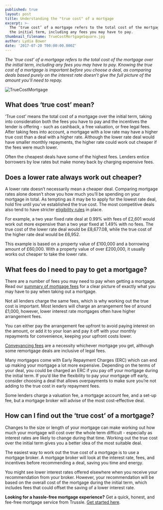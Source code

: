 ```yaml
---
published: true
layout: post
title: Understanding the "true cost" of a mortgage
excerpt: >-
  The ‘true cost’ of a mortgage refers to the total cost of the mortgage over
  the initial term, including any fees you may have to pay.  
thumbnail_filename: TrueCostMortgageSquare.jpg
author: Lydia Bower
date: '2017-07-20 T00:00:00.000Z'
---
```

_The ‘true cost’ of a mortgage refers to the total cost of the mortgage over the initial term, including any fees you may have to pay. Knowing the true cost of a mortgage is important before you choose a deal, as comparing deals based purely on the interest rate doesn’t give the full picture of the amount you’ll need to repay._ 

![TrueCostMortgage]({{site.baseurl}}/images/post_images/TrueCostMortgage.jpg)

## What does ‘true cost’ mean?
‘True cost’ means the total cost of a mortgage over the initial term, taking into consideration both the fees you have to pay and the incentives the lender is offering - such as cashback, a free valuation, or free legal fees. After taking fees into account, a mortgage with a low rate may have a higher true cost than a deal with a higher rate. Although the lower rate deal would have smaller monthly repayments, the higher rate could work out cheaper if the fees were much lower. 

Often the cheapest deals have some of the highest fees. Lenders entice borrowers by low rates but make money back by charging expensive fees.  


## Does a lower rate always work out cheaper?
A lower rate doesn’t necessarily mean a cheaper deal. Comparing mortgage rates alone doesn’t show you how much you’ll be spending on your mortgage in total. As tempting as it may be to apply for the lowest rate deal, hold fire until you’ve established the true cost. The most competitive deals also tend to have stricter [eligibility rules](https://trussle.com/blog/understanding-mortgage-eligibility-and-suitablity "eligibility rules") in place. 

For example, a two year fixed rate deal at 0.99% with fees of £2,601 would work out more expensive than a two year fixed at 1.49% with no fees. The true cost of the lower rate deal would be £8,677.08, while the true cost of the higher rate deal would be £6,952. 

This example is based on a property value of £100,000 and a borrowing amount of £60,000. With a property value of over £200,000, it usually works out cheaper to take the lower rate.


## What fees do I need to pay to get a mortgage? 
There are a number of fees you may need to pay when getting a mortgage. Read our [summary of mortgage fees](https://trussle.com/blog/fees-getting-a-mortgage#summary-of-mortgage-fees "mortgage fees summary") for a clear picture of exactly what you may have to pay when taking out a mortgage.

Not all lenders charge the same fees, which is why working out the true cost is important. Most lenders will charge an arrangement fee of around £1,000, however, lower interest rate mortgages often have higher arrangement fees. 

You can either pay the arrangement fee upfront to avoid paying interest on the amount, or add it to your loan and pay it off with your monthly repayments for convenience, keeping your upfront costs lower. 

[Conveyancing fees](https://trussle.com/blog/conveyancing-process-explained#how-much-does-conveyancing-cost "Conveyancing fees") are a necessity whichever mortgage you get, although some remortgage deals are inclusive of legal fees. 

Many mortgages come with Early Repayment Charges (ERC) which can end up making your mortgage a lot more expensive. Depending on the terms of your deal, you could be charged an ERC if you pay off your mortgage during the initial term. If you’d like the flexibility to pay your mortgage off early, consider choosing a deal that allows overpayments to make sure you’re not adding to the true cost in early repayment fees. 

Some lenders charge a valuation fee, a mortgage account fee, and a set-up fee, but a mortgage broker will advise of the most cost-effective deal. 


## How can I find out the ‘true cost’ of a mortgage?
Changes to the size or length of your mortgage can make working out how much your mortgage will cost over the whole term difficult - especially as interest rates are likely to change during that time. Working out the true cost over the initial term gives you a better idea of the most suitable deal.  
 
The easiest way to work out the true cost of a mortgage is to use a mortgage broker. A mortgage broker will look at the interest rate, fees, and incentives before recommending a deal, saving you time and energy. 

You might see lower interest rates offered elsewhere when you receive your recommendation from your broker. However, your recommendation will be based on the overall cost of the mortgage during the initial term, which includes fees that could offset the saving of a lower interest rate. 
 

**Looking for a hassle-free mortgage experience?**
Get a quick, honest, and fee-free mortgage service from Trussle. [Get started here](https://trussle.com/?utm_source=blog&utm_medium=get-started-cta "Get started").




